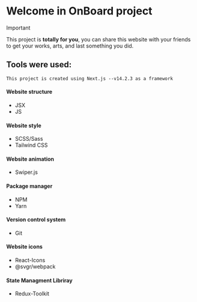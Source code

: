 # Welcome in OnBoard project
> [!IMPORTANT]
> This project is **totally for you**, you can share this website with your friends to get your works, arts, and last something you did.

## Tools were used:
`This project is created using Next.js --v14.2.3 as a framework`

#### Website structure
* JSX
* JS
#### Website style
* SCSS/Sass
* Tailwind CSS
#### Website animation
* Swiper.js
#### Package manager
* NPM
* Yarn
#### Version control system
* Git
#### Website icons
* React-Icons
* @svgr/webpack
#### State Managment Libriray
* Redux-Toolkit